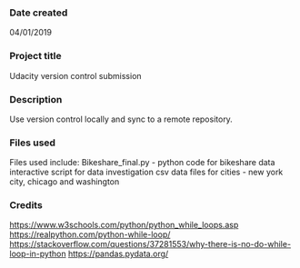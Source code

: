 ### Date created
04/01/2019

### Project title

Udacity version control submission

### Description
Use version control locally and sync to a remote repository.

### Files used
Files used include:
Bikeshare_final.py - python code for bikeshare data interactive script for data investigation
csv data files for cities - new york city, chicago and washington

### Credits
https://www.w3schools.com/python/python_while_loops.asp
https://realpython.com/python-while-loop/
https://stackoverflow.com/questions/37281553/why-there-is-no-do-while-loop-in-python
https://pandas.pydata.org/

